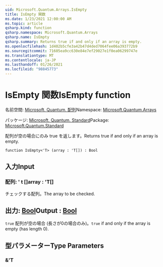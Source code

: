 ```yaml
---
uid: Microsoft.Quantum.Arrays.IsEmpty
title: IsEmpty 関数
ms.date: 1/23/2021 12:00:00 AM
ms.topic: article
qsharp.kind: function
qsharp.namespace: Microsoft.Quantum.Arrays
qsharp.name: IsEmpty
qsharp.summary: Returns true if and only if an array is empty.
ms.openlocfilehash: 1d402b5cfe3a42b47d4ded7064fee06a393772b9
ms.sourcegitcommit: 71605ea9cc630e84e7ef29027e1f0ea06299747e
ms.translationtype: MT
ms.contentlocale: ja-JP
ms.lasthandoff: 01/26/2021
ms.locfileid: "98845773"
---
```

# <a name="isempty-function"></a><span data-ttu-id="3944c-102">IsEmpty 関数</span><span class="sxs-lookup"><span data-stu-id="3944c-102">IsEmpty function</span></span>

<span data-ttu-id="3944c-103">名前空間: [Microsoft. Quantum. 配列](xref:Microsoft.Quantum.Arrays)</span><span class="sxs-lookup"><span data-stu-id="3944c-103">Namespace: [Microsoft.Quantum.Arrays](xref:Microsoft.Quantum.Arrays)</span></span>

<span data-ttu-id="3944c-104">パッケージ: [Microsoft. Quantum. Standard](https://nuget.org/packages/Microsoft.Quantum.Standard)</span><span class="sxs-lookup"><span data-stu-id="3944c-104">Package: [Microsoft.Quantum.Standard](https://nuget.org/packages/Microsoft.Quantum.Standard)</span></span>


<span data-ttu-id="3944c-105">配列が空の場合にのみ true を返します。</span><span class="sxs-lookup"><span data-stu-id="3944c-105">Returns true if and only if an array is empty.</span></span>

```qsharp
function IsEmpty<'T> (array : 'T[]) : Bool
```


## <a name="input"></a><span data-ttu-id="3944c-106">入力</span><span class="sxs-lookup"><span data-stu-id="3944c-106">Input</span></span>

### <a name="array--t"></a><span data-ttu-id="3944c-107">配列: ' t []</span><span class="sxs-lookup"><span data-stu-id="3944c-107">array : 'T[]</span></span>

<span data-ttu-id="3944c-108">チェックする配列。</span><span class="sxs-lookup"><span data-stu-id="3944c-108">The array to be checked.</span></span>



## <a name="output--bool"></a><span data-ttu-id="3944c-109">出力: [Bool](xref:microsoft.quantum.lang-ref.bool)</span><span class="sxs-lookup"><span data-stu-id="3944c-109">Output : [Bool](xref:microsoft.quantum.lang-ref.bool)</span></span>

<span data-ttu-id="3944c-110">`true` 配列が空の場合 (長さが0の場合のみ)。</span><span class="sxs-lookup"><span data-stu-id="3944c-110">`true` if and only if the array is empty (has length 0).</span></span>

## <a name="type-parameters"></a><span data-ttu-id="3944c-111">型パラメーター</span><span class="sxs-lookup"><span data-stu-id="3944c-111">Type Parameters</span></span>

### <a name="t"></a><span data-ttu-id="3944c-112">&</span><span class="sxs-lookup"><span data-stu-id="3944c-112">'T</span></span>

